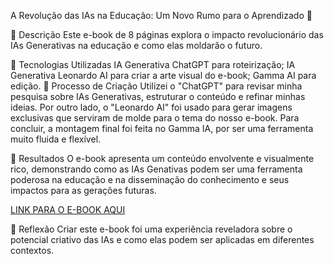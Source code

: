 A Revolução das IAs na 
Educação: Um Novo Rumo 
para o Aprendizado 🌌

📒 Descrição
Este e-book de 8 páginas explora o impacto revolucionário das IAs Generativas na educação e como elas moldarão o futuro.

🤖 Tecnologias Utilizadas
IA Generativa ChatGPT para roteirização;
IA Generativa Leonardo AI para criar a arte visual do e-book;
Gamma AI para edição.
🧐 Processo de Criação
Utilizei o "ChatGPT" para revisar minha pesquisa sobre IAs Generativas, estruturar o conteúdo e refinar minhas ideias. Por outro lado, o "Leonardo AI" foi usado para gerar imagens exclusivas que serviram de molde para o tema do nosso e-book. Para concluir, a montagem final foi feita no Gamma IA, por ser uma ferramenta muito fluida e flexível.

🚀 Resultados
O e-book apresenta um conteúdo envolvente e visualmente rico, demonstrando como as IAs Genativas podem ser uma ferramenta poderosa na educação e na disseminação do conhecimento e seus impactos para as gerações futuras.

[LINK PARA O E-BOOK AQUI](exemplos/eBoock-IA.pdf)

💭 Reflexão
Criar este e-book foi uma experiência reveladora sobre o potencial criativo das IAs e como elas podem ser aplicadas em diferentes contextos.
